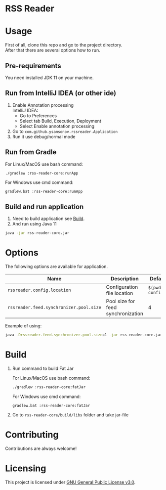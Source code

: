 # RSS Reader

# Usage
First of all, clone this repo and go to the project directory.  
After that there are several options how to run.

## Pre-requirements
You need installed JDK 11 on your machine.

## Run from IntelliJ IDEA (or other ide)
1. Enable Annotation processing  
IntelliJ IDEA: 
    * Go to Preferences
    * Select tab Build, Execution, Deployment
    * Select Enable annotation processing
1. Go to `com.github.ysamsonov.rssreader.Application`
1. Run it use debug/normal mode

## Run from Gradle 
For Linux/MacOS use bash command:  
```bash
./gradlew :rss-reader-core:runApp
```
For Windows use cmd command:  
```batch
gradlew.bat :rss-reader-core:runApp
```

## Build and run application
1. Need to build application see [Build](#build).
2. And run using Java 11  
```bash
java -jar rss-reader-core.jar
```

# Options
The following options are available for application.  

|Name|Description|Default value|
|---|---|---|
|`rssreader.config.location`|Configuration file location|`$(pwd)/reader-config.json`|
|`rssreader.feed.synchronizer.pool.size`|Pool size for feed synchronization|4|

Example of using:
```bash
java -Drssreader.feed.synchronizer.pool.size=1 -jar rss-reader-core.jar
```

# Build
<ol>
<li>
Run command to build Fat Jar

For Linux/MacOS use bash command:  
```bash
./gradlew :rss-reader-core:fatJar
```
For Windows use cmd command:  
```batch
gradlew.bat :rss-reader-core:fatJar
```
</li>

<li>Go to <code>rss-reader-core/build/libs</code> folder and take jar-file</li>
</ol>

# Contributing
Contributions are always welcome!

# Licensing
This project is licensed under [GNU General Public License v3.0](LICENSE).
